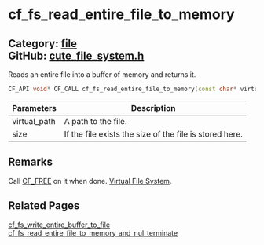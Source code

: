 [](../header.md ':include')

# cf_fs_read_entire_file_to_memory

Category: [file](/api_reference?id=file)  
GitHub: [cute_file_system.h](https://github.com/RandyGaul/cute_framework/blob/master/include/cute_file_system.h)  
---

Reads an entire file into a buffer of memory and returns it.

```cpp
CF_API void* CF_CALL cf_fs_read_entire_file_to_memory(const char* virtual_path, size_t* size);
```

Parameters | Description
--- | ---
virtual_path | A path to the file.
size | If the file exists the size of the file is stored here.

## Remarks

Call [CF_FREE](/allocator/cf_free.md) on it when done. [Virtual File System](https://randygaul.github.io/cute_framework/#/topics/virtual_file_system).

## Related Pages

[cf_fs_write_entire_buffer_to_file](/file/cf_fs_write_entire_buffer_to_file.md)  
[cf_fs_read_entire_file_to_memory_and_nul_terminate](/file/cf_fs_read_entire_file_to_memory_and_nul_terminate.md)  
